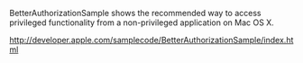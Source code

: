 BetterAuthorizationSample shows the recommended way to access privileged functionality from a non-privileged application on Mac OS X.

http://developer.apple.com/samplecode/BetterAuthorizationSample/index.html
